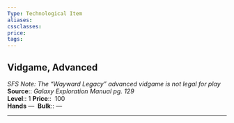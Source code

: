 ```yaml
---
Type: Technological Item
aliases:
cssclasses:
price: 
tags:
---
```

## Vidgame, Advanced

_SFS Note: The “Wayward Legacy” advanced vidgame is not legal for play_  
**Source**:: _Galaxy Exploration Manual pg. 129_  
**Level**:: 1
**Price**::  100  
**Hands** — 
**Bulk**:: —

---